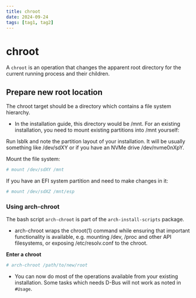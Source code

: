 ```yaml
---
title: chroot
date: 2024-09-24
tags: [tag1, tag2]
---
```


# chroot

A `chroot` is an operation that changes the apparent root directory for the
current running process and their children.

## Prepare new root location

The chroot target should be a directory which contains a file system hierarchy.

- In the installation guide, this directory would be /mnt. For an existing
  installation, you need to mount existing partitions into /mnt yourself:

Run lsblk and note the partition layout of your installation. It will be usually
something like /dev/sdXY or if you have an NVMe drive /dev/nvme0nXpY.

Mount the file system:

```bash
# mount /dev/sdXY /mnt
```

If you have an EFI system partition and need to make changes in it:

```bash
# mount /dev/sdXZ /mnt/esp
```

### Using arch-chroot

The bash script `arch-chroot` is part of the `arch-install-scripts` package.

- arch-chroot wraps the chroot(1) command while ensuring that important
  functionality is available, e.g. mounting /dev, /proc and other API filesystems,
  or exposing /etc/resolv.conf to the chroot.

**Enter a chroot**

```bash
# arch-chroot /path/to/new/root
```

- You can now do most of the operations available from your existing installation. Some tasks which needs D-Bus will not work as noted in `#Usage`.
